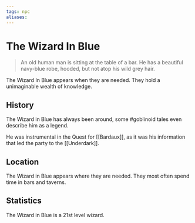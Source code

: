 ```yaml
---
tags: npc
aliases:
---
```

# The Wizard In Blue

> An old human man is sitting at the table of a bar. He has a beautiful navy-blue robe, hooded, but not atop his wild grey hair.

The Wizard In Blue appears when they are needed. They hold a unimaginable wealth of knowledge. 

## History
The Wizard in Blue has always been around, some #goblinoid tales even describe him as a legend.

He was instrumental in the Quest for [[Bardaux]], as it was his information that led the party to the [[Underdark]].

## Location
The Wizard in Blue appears where they are needed. They most often spend time in bars and taverns.

## Statistics
The Wizard in Blue is a 21st level wizard.